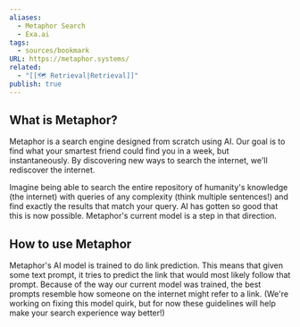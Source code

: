 ```yaml
---
aliases:
  - Metaphor Search
  - Exa.ai
tags:
  - sources/bookmark
URL: https://metaphor.systems/
related:
  - "[[🗺️ Retrieval|Retrieval]]"
publish: true
---
```


## What is Metaphor?

Metaphor is a search engine designed from scratch using AI. Our goal is to find what your smartest friend could find you in a week, but instantaneously. By discovering new ways to search the internet, we'll rediscover the internet.

Imagine being able to search the entire repository of humanity's knowledge (the internet) with queries of any complexity (think multiple sentences!) and find exactly the results that match your query. AI has gotten so good that this is now possible. Metaphor's current model is a step in that direction.

## How to use Metaphor

Metaphor's AI model is trained to do link prediction. This means that given some text prompt, it tries to predict the link that would most likely follow that prompt. Because of the way our current model was trained, the best prompts resemble how someone on the internet might refer to a link. (We're working on fixing this model quirk, but for now these guidelines will help make your search experience way better!)